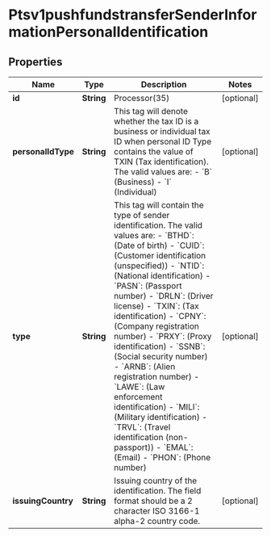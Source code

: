
# Ptsv1pushfundstransferSenderInformationPersonalIdentification

## Properties
Name | Type | Description | Notes
------------ | ------------- | ------------- | -------------
**id** | **String** | Processor(35)  |  [optional]
**personalIdType** | **String** | This tag will denote whether the tax ID is a business or individual tax ID when personal ID Type contains the value of TXIN (Tax identification).  The valid values are: - &#x60;B&#x60; (Business) - &#x60;I&#x60; (Individual)  |  [optional]
**type** | **String** | This tag will contain the type of sender identification. The valid values are:  - &#x60;BTHD&#x60;: (Date of birth) - &#x60;CUID&#x60;: (Customer identification (unspecified)) - &#x60;NTID&#x60;: (National identification) - &#x60;PASN&#x60;: (Passport number) - &#x60;DRLN&#x60;: (Driver license) - &#x60;TXIN&#x60;: (Tax identification) - &#x60;CPNY&#x60;: (Company registration number) - &#x60;PRXY&#x60;: (Proxy identification) - &#x60;SSNB&#x60;: (Social security number) - &#x60;ARNB&#x60;: (Alien registration number) - &#x60;LAWE&#x60;: (Law enforcement identification) - &#x60;MILI&#x60;: (Military identification) - &#x60;TRVL&#x60;: (Travel identification (non-passport)) - &#x60;EMAL&#x60;: (Email) - &#x60;PHON&#x60;: (Phone number)  |  [optional]
**issuingCountry** | **String** | Issuing country of the identification. The field format should be a 2 character ISO 3166-1 alpha-2 country code.  |  [optional]



